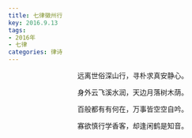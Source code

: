 ```yaml
---
title: 七律徽州行
key: 2016.9.13
tags: 
- 2016年 
- 七律
categories: 律诗
---
```


<p align="center">远离世俗深山行，寻朴求真安静心。
</p>
<p align="center">身外云飞溪水润，天边月落树木荫。
</p>
<p align="center">百般都有有何在，万事皆空空自吟。
</p>
<p align="center">寡欲慎行学香客，却逢闲鹤是知音。
</p>
